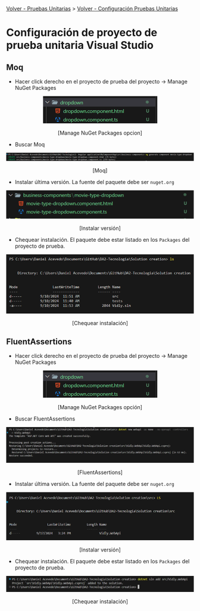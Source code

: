 [Volver - Pruebas Unitarias](https://github.com/IngSoft-DA2/DA2-Tecnologia/blob/unit-testing/README.md) > [Volver - Configuración Pruebas Unitarias](https://github.com/IngSoft-DA2/DA2-Tecnologia/blob/unit-testing/config-unit-test-project.md)

# Configuración de proyecto de prueba unitaria Visual Studio

## Moq

- Hacer click derecho en el proyecto de prueba del proyecto -> Manage NuGet Packages
<p align="center">
<img src='./images/image-17.png'>
</p>

<p align="center">
[Manage NuGet Packages opcion]
</p>

- Buscar Moq
<p align="center">
<img src='./images/image-18.png'>

</p>

<p align="center">
[Moq]
</p>

- Instalar última versión. La fuente del paquete debe ser `nuget.org`

<p align="center">
<img src='./images/image-19.png'>

</p>

<p align="center">
[Instalar versión]
</p>

- Chequear instalación. El paquete debe estar listado en los `Packages` del proyecto de prueba.
<p align="center">
<img src='./images/image-20.png'>

</p>

<p align="center">
[Chequear instalación]
</p>

## FluentAssertions

- Hacer click derecho en el proyecto de prueba del proyecto -> Manage NuGet Packages
<p align="center">
<img src='./images/image-17.png'>
</p>

<p align="center">
[Manage NuGet Packages opción]
</p>

- Buscar FluentAssertions
<p align="center">
<img src='./images/image-21.png'>

</p>

<p align="center">
[FluentAssertions]
</p>

- Instalar última versión. La fuente del paquete debe ser `nuget.org`
<p align="center">
<img src='./images/image-22.png'>

</p>

<p align="center">
[Instalar versión]
</p>

- Chequear instalación. El paquete debe estar listado en los `Packages` del proyecto de prueba.

<p align="center">
<img src='./images/image-23.png'>

</p>

<p align="center">
[Chequear instalación]
</p>

